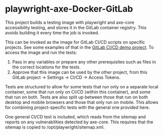 # playwright-axe-Docker-GitLab

This project builds a testing image with playwright and axe-core accessibility testing, and stores it in the GitLab container registry. This avoids building it every time the job is invoked.

This can be invoked as the image for GitLab CI/CD scripts on specific projects. See some examples of that in the [GitLab CI/CD demo project](https://github.com/ryan-l-robinson/GitLab-CI-CD). To access the image and run the tests:

1. Pass in any variables or prepare any other prerequisites such as files in the correct locations for the tests.
2. Approve that this image can be used by the other project, from this GitLab project -> Settings -> CI/CD -> Access Tokens.

Tests are structured to allow for some tests that run only on a separate local container, some that run only on CI/CD (within this container), and some that run on both. Tests are also split up between those that run on both desktop and mobile browsers and those that only run on mobile. This allows for combining project-specific tests with the general one provided here.

One general CI/CD test is included, which reads from the sitemap and reports on any vulnerabilities detected by axe-core. This requires that the sitemap is copied to /opt/playwright/sitemap.xml. 
